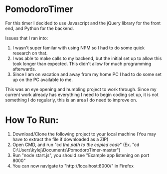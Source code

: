 # PomodoroTimer

For this timer I decided to use Javascript and the jQuery library for the front end, and Python for the backend.

Issues that I ran into:
1. I wasn't super familar with using NPM so I had to do some quick research on that.
2. I was able to make calls to my backend, but the initial set up to allow this took longer than expected. This didn't allow for much programming afterwards.
3. Since I am on vacation and away from my home PC I had to do some set up on the PC available to me.

This was an eye opening and humbling project to work through. Since my current work already has everything I need to begin coding set up, it is not something I do regularly, this is an area I do need to improve on. 


# How To Run:

1. Download/Clone the following project to your local machine (You may have to extract the file if downloaded as a ZIP)
2. Open CMD, and run "cd *the path to the copied code*" (Ex. "cd C:\Users\kylej\Documents\PomodoroTimer-master")
3. Run "node start.js", you should see "Example app listening on port 8000"
4. You can now navigate to "http://localhost:8000/" in Firefox
